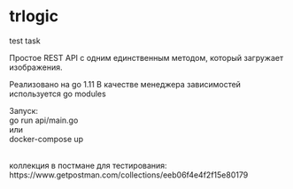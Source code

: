 # trlogic
test task

<p>
Простое REST API с одним единственным методом, который загружает изображения.
</p>

<p>
Реализовано на go 1.11
В качестве менеджера зависимостей используется go modules
</p>

<p>
Запуск:
<br>
go run api/main.go
<br>
или
<br>
docker-compose up
</p>

<br>
коллекция в постмане для тестирования:
https://www.getpostman.com/collections/eeb06f4e4f2f15e80179
